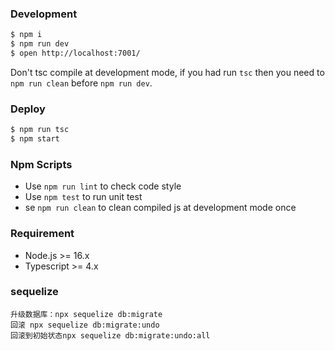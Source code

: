 ### Development

```bash
$ npm i
$ npm run dev
$ open http://localhost:7001/
```
Don't tsc compile at development mode, if you had run `tsc` then you need to `npm run clean` before `npm run dev`.

### Deploy

```bash
$ npm run tsc
$ npm start
```

### Npm Scripts

- Use `npm run lint` to check code style
- Use `npm test` to run unit test
- se `npm run clean` to clean compiled js at development mode once

### Requirement

- Node.js >= 16.x
- Typescript >= 4.x

### sequelize
```
升级数据库：npx sequelize db:migrate
回滚 npx sequelize db:migrate:undo
回滚到初始状态npx sequelize db:migrate:undo:all
```